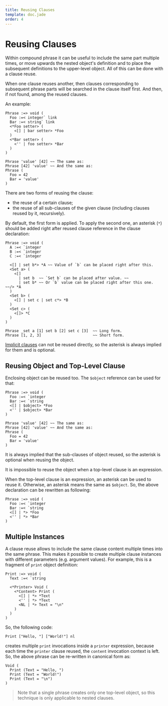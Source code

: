 ```yaml
---
title: Reusing Clauses
template: doc.jade
order: 4
---
```


Reusing Clauses
===============
<!--
Copyright (C) 2010-2014 Ruslan Lopatin.
Permission is granted to copy, distribute and/or modify this document
under the terms of the GNU Free Documentation License, Version 1.3
or any later version published by the Free Software Foundation;
with no Invariant Sections, no Front-Cover Texts, and no Back-Cover Texts.
A copy of the license is included in the section entitled "GNU
Free Documentation License".
-->

Within compound phrase it can be useful to include the same part multiple times,
or move upwards the nested object's definition and to place the subsequent
definitions to the upper-level object. All of this can be done with a clause
reuse.

When one clause reuses another, then clauses corresponding to subsequent phrase
parts will be searched in the clause itself first. And then, if not found, among
the reused clauses.

An example:
```o42a
Phrase :=> void (
  Foo :=< integer` link
  Bar :=< string` link
  <*Foo setter> (
    <[] | bar setter> *Foo
  )
  <*Bar setter> (
    <'' | foo setter> *Bar
  )
)

Phrase 'value' [42] ~~ The same as:
Phrase [42] 'value' ~~ And the same as:
Phrase (
  Foo = 42
  Bar = 'value'
)
```

There are two forms of reusing the clause:

- the reuse of a certain clause;
- the reuse of all sub-clauses of the given clause (including clauses reused by
  it, recursively).

By default, the first form is applied. To apply the second one, an asterisk
(`*`) should be added right after reused clause reference in the clause
declaration:
```o42a
Phrase :=> void (
  A :=< `integer
  B :=< `integer
  C :=< `integer

  <[] | set b*> *A ~~ Value of `b` can be placed right after this.
  <Set a> (
    <[]
      | set b  ~~ `Set b` can be placed after value. ~~
      | set b* ~~ Or `b` value can be placed right after this one. ~~/> *A
  )
  <Set b> (
    <[] | set c | set c*> *B
  )
  <Set c> (
    <[]> *C
  )
)

Phrase _set a [1] set b [2] set c [3]  ~~ Long form.
Phrase [1, 2, 3]                       ~~ Short form.
```

[Implicit clauses](compound.html#implicit-clauses) can not be reused directly,
so the asterisk is always implied for them and is optional. 


Reusing Object and Top-Level Clause
-----------------------------------

Enclosing object can be reused too. The `$object` reference can be used for that:
```o42a
Phrase :=> void (
  Foo :=< `integer
  Bar :=< `string
  <[] | $object> *Foo
  <'' | $object> *Bar
)

Phrase 'value' [42] ~~ The same as:
Phrase [42] 'value' ~~ And the same as:
Phrase (
  Foo = 42
  Bar = 'value'
)
```

It is always implied that the sub-clauses of object reused, so the asterisk is
optional when reusing the object.

It is impossible to reuse the object when a top-level clause is an expression.

When the top-level clause is an expression, an asterisk can be used to reuse it.
Otherwise, an asterisk means the same as `$object`. So, the above declaration
can be rewritten as following:
```o42a
Phrase :=> void (
  Foo :=< `integer
  Bar :=< `string
  <[] | *> *Foo
  <'' | *> *Bar
)
```


Multiple Instances
------------------

A clause reuse allows to include the same clause content multiple times into the
same phrase. This makes it possible to create multiple clause instances with
different parameters (e.g. argument values). For example, this is a fragment of
`print` object definition:
```o42a
Print :=> void (
  Text :=< `string

  <*Printer> Void (
    <*Content> Print (
      <[] | *> *Text
      <'' | *> *Text
      <NL | *> Text = "\n"
    )
  )
)
```

So, the following code:
```o42a
Print ["Hello, "] ["World!"] nl
```

creates multiple `print` invocations inside a `printer` expression, because each
time the `printer` clause reused, the `content` invocation context is left. So,
the above phrase can be re-written in canonical form as:
```o42a
Void (
  Print (Text = "Hello, ")
  Print (Text = "World!")
  Print (Text = "\n")
)
```

> Note that a single phrase creates only one top-level object, so this technique
> is only applicable to nested clauses.
